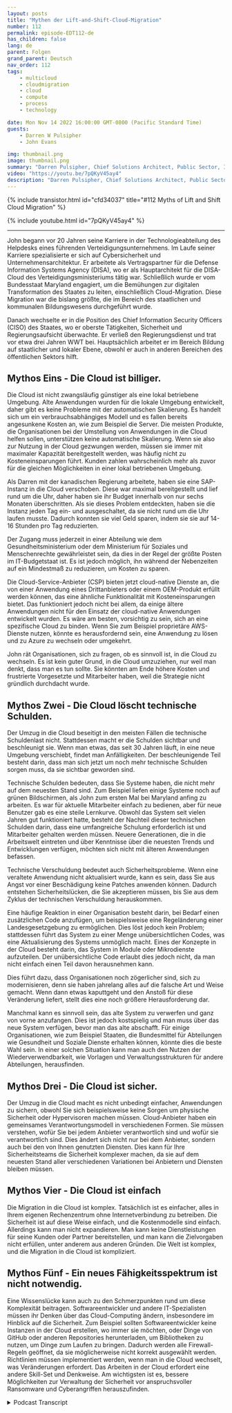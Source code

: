 ```yaml
---
layout: posts
title: "Mythen der Lift-and-Shift-Cloud-Migration"
number: 112
permalink: episode-EDT112-de
has_children: false
lang: de
parent: Folgen
grand_parent: Deutsch
nav_order: 112
tags:
    - multicloud
    - cloudmigration
    - cloud
    - compute
    - process
    - technology

date: Mon Nov 14 2022 16:00:00 GMT-0800 (Pacific Standard Time)
guests:
    - Darren W Pulsipher
    - John Evans

img: thumbnail.png
image: thumbnail.png
summary: "Darren Pulsipher, Chief Solutions Architect, Public Sector, Intel, und John Evans, Chief Technology Advisor, WWT, diskutieren fünf Mythen zur Cloud-Migration durch Lift and Shift."
video: "https://youtu.be/7pQKyV45ay4"
description: "Darren Pulsipher, Chief Solutions Architect, Public Sector, Intel, und John Evans, Chief Technology Advisor, WWT, diskutieren fünf Mythen zur Cloud-Migration durch Lift and Shift."
---
```


<div>
{% include transistor.html id="cfd34037" title="#112 Myths of Lift and Shift Cloud Migration" %}

{% include youtube.html id="7pQKyV45ay4" %}
</div>

---

John begann vor 20 Jahren seine Karriere in der Technologieabteilung des Helpdesks eines führenden Verteidigungsunternehmens. Im Laufe seiner Karriere spezialisierte er sich auf Cybersicherheit und Unternehmensarchitektur. Er arbeitete als Vertragspartner für die Defense Information Systems Agency (DISA), wo er als Hauptarchitekt für die DISA-Cloud des Verteidigungsministeriums tätig war. Schließlich wurde er vom Bundesstaat Maryland engagiert, um die Bemühungen zur digitalen Transformation des Staates zu leiten, einschließlich Cloud-Migration. Diese Migration war die bislang größte, die im Bereich des staatlichen und kommunalen Bildungswesens durchgeführt wurde.

Danach wechselte er in die Position des Chief Information Security Officers (CISO) des Staates, wo er oberste Tätigkeiten, Sicherheit und Regierungsaufsicht überwachte. Er verließ den Regierungsdienst und trat vor etwa drei Jahren WWT bei. Hauptsächlich arbeitet er im Bereich Bildung auf staatlicher und lokaler Ebene, obwohl er auch in anderen Bereichen des öffentlichen Sektors hilft.

## Mythos Eins - Die Cloud ist billiger.

Die Cloud ist nicht zwangsläufig günstiger als eine lokal betriebene Umgebung. Alte Anwendungen wurden für die lokale Umgebung entwickelt, daher gibt es keine Probleme mit der automatischen Skalierung. Es handelt sich um ein verbrauchsabhängiges Modell und es fallen bereits angesunkene Kosten an, wie zum Beispiel die Server. Die meisten Produkte, die Organisationen bei der Umstellung von Anwendungen in die Cloud helfen sollen, unterstützen keine automatische Skalierung. Wenn sie also zur Nutzung in der Cloud gezwungen werden, müssen sie immer mit maximaler Kapazität bereitgestellt werden, was häufig nicht zu Kosteneinsparungen führt. Kunden zahlen wahrscheinlich mehr als zuvor für die gleichen Möglichkeiten in einer lokal betriebenen Umgebung.

Als Darren mit der kanadischen Regierung arbeitete, haben sie eine SAP-Instanz in die Cloud verschoben. Diese war maximal bereitgestellt und lief rund um die Uhr, daher haben sie ihr Budget innerhalb von nur sechs Monaten überschritten. Als sie dieses Problem entdeckten, haben sie die Instanz jeden Tag ein- und ausgeschaltet, da sie nicht rund um die Uhr laufen musste. Dadurch konnten sie viel Geld sparen, indem sie sie auf 14-16 Stunden pro Tag reduzierten.

Der Zugang muss jederzeit in einer Abteilung wie dem Gesundheitsministerium oder dem Ministerium für Soziales und Menschenrechte gewährleistet sein, da dies in der Regel der größte Posten im IT-Budgetstaat ist. Es ist jedoch möglich, ihn während der Nebenzeiten auf ein Mindestmaß zu reduzieren, um Kosten zu sparen.

Die Cloud-Service-Anbieter (CSP) bieten jetzt cloud-native Dienste an, die von einer Anwendung eines Drittanbieters oder einem OEM-Produkt erfüllt werden können, das eine ähnliche Funktionalität mit Kosteneinsparungen bietet. Das funktioniert jedoch nicht bei allem, da einige ältere Anwendungen nicht für den Einsatz der cloud-native Anwendungen entwickelt wurden. Es wäre am besten, vorsichtig zu sein, sich an eine spezifische Cloud zu binden. Wenn Sie zum Beispiel proprietäre AWS-Dienste nutzen, könnte es herausfordernd sein, eine Anwendung zu lösen und zu Azure zu wechseln oder umgekehrt.

John rät Organisationen, sich zu fragen, ob es sinnvoll ist, in die Cloud zu wechseln. Es ist kein guter Grund, in die Cloud umzuziehen, nur weil man denkt, dass man es tun sollte. Sie könnten am Ende höhere Kosten und frustrierte Vorgesetzte und Mitarbeiter haben, weil die Strategie nicht gründlich durchdacht wurde.

## Mythos Zwei - Die Cloud löscht technische Schulden.

Der Umzug in die Cloud beseitigt in den meisten Fällen die technische Schuldenlast nicht. Stattdessen macht er die Schulden sichtbar und beschleunigt sie. Wenn man etwas, das seit 30 Jahren läuft, in eine neue Umgebung verschiebt, findet man Anfälligkeiten. Der beschleunigende Teil besteht darin, dass man sich jetzt um noch mehr technische Schulden sorgen muss, da sie sichtbar geworden sind.

Technische Schulden bedeuten, dass Sie Systeme haben, die nicht mehr auf dem neuesten Stand sind. Zum Beispiel liefen einige Systeme noch auf grünen Bildschirmen, als John zum ersten Mal bei Maryland anfing zu arbeiten. Es war für aktuelle Mitarbeiter einfach zu bedienen, aber für neue Benutzer gab es eine steile Lernkurve. Obwohl das System seit vielen Jahren gut funktioniert hatte, besteht der Nachteil dieser technischen Schulden darin, dass eine umfangreiche Schulung erforderlich ist und Mitarbeiter gehalten werden müssen. Neuere Generationen, die in die Arbeitswelt eintreten und über Kenntnisse über die neuesten Trends und Entwicklungen verfügen, möchten sich nicht mit älteren Anwendungen befassen.

Technische Verschuldung bedeutet auch Sicherheitsprobleme. Wenn eine veraltete Anwendung nicht aktualisiert wurde, kann es sein, dass Sie aus Angst vor einer Beschädigung keine Patches anwenden können. Dadurch entstehen Sicherheitslücken, die Sie akzeptieren müssen, bis Sie aus dem Zyklus der technischen Verschuldung herauskommen.

Eine häufige Reaktion in einer Organisation besteht darin, bei Bedarf einen zusätzlichen Code anzufügen, um beispielsweise eine Regeländerung einer Landesgesetzgebung zu ermöglichen. Dies löst jedoch kein Problem; stattdessen führt das System zu einer Menge unübersichtlichen Codes, was eine Aktualisierung des Systems unmöglich macht. Eines der Konzepte in der Cloud besteht darin, das System in Module oder Mikrodienste aufzuteilen. Der unübersichtliche Code erlaubt dies jedoch nicht, da man nicht einfach einen Teil davon herausnehmen kann.

Dies führt dazu, dass Organisationen noch zögerlicher sind, sich zu modernisieren, denn sie haben jahrelang alles auf die falsche Art und Weise gemacht. Wenn dann etwas kaputtgeht und den Anstoß für diese Veränderung liefert, stellt dies eine noch größere Herausforderung dar.

Manchmal kann es sinnvoll sein, das alte System zu verwerfen und ganz von vorne anzufangen. Dies ist jedoch kostspielig und man muss über das neue System verfügen, bevor man das alte abschafft. Für einige Organisationen, wie zum Beispiel Staaten, die Bundesmittel für Abteilungen wie Gesundheit und Soziale Dienste erhalten können, könnte dies die beste Wahl sein. In einer solchen Situation kann man auch den Nutzen der Wiederverwendbarkeit, wie Vorlagen und Verwaltungsstrukturen für andere Abteilungen, herausfinden.

## Mythos Drei - Die Cloud ist sicher.

Der Umzug in die Cloud macht es nicht unbedingt einfacher, Anwendungen zu sichern, obwohl Sie sich beispielsweise keine Sorgen um physische Sicherheit oder Hypervisoren machen müssen. Cloud-Anbieter haben ein gemeinsames Verantwortungsmodell in verschiedenen Formen. Sie müssen verstehen, wofür Sie bei jedem Anbieter verantwortlich sind und wofür sie verantwortlich sind. Dies ändert sich nicht nur bei dem Anbieter, sondern auch bei den von Ihnen genutzten Diensten. Dies kann für Ihre Sicherheitsteams die Sicherheit komplexer machen, da sie auf dem neuesten Stand aller verschiedenen Variationen bei Anbietern und Diensten bleiben müssen.

## Mythos Vier - Die Cloud ist einfach

Die Migration in die Cloud ist komplex. Tatsächlich ist es einfacher, alles in Ihrem eigenen Rechenzentrum ohne Internetverbindung zu betreiben. Die Sicherheit ist auf diese Weise einfach, und die Kostenmodelle sind einfach. Allerdings kann man nicht expandieren. Man kann keine Dienstleistungen für seine Kunden oder Partner bereitstellen, und man kann die Zielvorgaben nicht erfüllen, unter anderem aus anderen Gründen. Die Welt ist komplex, und die Migration in die Cloud ist kompliziert.

## Mythos Fünf - Ein neues Fähigkeitsspektrum ist nicht notwendig.

Eine Wissenslücke kann auch zu den Schmerzpunkten rund um diese Komplexität beitragen. Softwareentwickler und andere IT-Spezialisten müssen ihr Denken über das Cloud-Computing ändern, insbesondere im Hinblick auf die Sicherheit. Zum Beispiel sollten Softwareentwickler keine Instanzen in der Cloud erstellen, wo immer sie möchten, oder Dinge von GitHub oder anderen Repositories herunterladen, um Bibliotheken zu nutzen, um Dinge zum Laufen zu bringen. Dadurch werden alle Firewall-Regeln geöffnet, da sie möglicherweise nicht korrekt ausgewählt werden. Richtlinien müssen implementiert werden, wenn man in die Cloud wechselt, was Veränderungen erfordert. Das Arbeiten in der Cloud erfordert eine andere Skill-Set und Denkweise. Am wichtigsten ist es, bessere Möglichkeiten zur Verwaltung der Sicherheit vor anspruchsvoller Ransomware und Cyberangriffen herauszufinden.



<details>
<summary> Podcast Transcript </summary>

<p></p>

</details>
